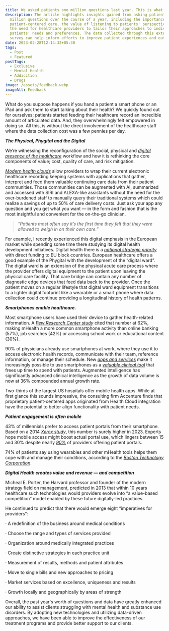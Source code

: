```yaml
---
title: We asked patients one million questions last year. This is what we learned.
description: The article highlights insights gained from asking patients one
  million questions over the course of a year, including the importance of
  patient-centered care, the value of listening to patients' perspectives, and
  the need for healthcare providers to tailor their approaches to individual
  patients' needs and preferences. The data collected through this extensive
  survey can help inform efforts to improve patient experiences and outcomes.
date: 2023-02-28T12:14:32+05:30
tags:
  - Post
  - Featured
postTags:
  - Exclusive
  - Mental Health
  - Addicition
  - Drugs
image: /assets/feedback.webp
imageAlt: Feedback
---
```

What do you suppose happens if you hand a patient a smart phone or an iPad and ask them to start talking about their health? We quickly found out for ourselves; patients started feeding their healthcare record an incredible amount of articulated data. And, they overwhelmingly felt empowered in doing so. All this, is without the direct involvement of the healthcare staff where the data collection cost was a few pennies per day.

***The Physical, Phygital and the Digital***

We’re witnessing the reconfiguration of the social, physical and *[digital presence of the healthcare](https://hbr.org/2020/12/digital-tools-are-revolutionizing-mental-health-care-in-the-u-s)* workflow and how it is rethinking the core components of value; cost, quality of care, and risk mitigation.

*[Modern health clouds](http://http//www.YOUUniverse.ai)* allow providers to wrap their current electronic healthcare recording keeping systems with applications that gather, interpret and feed them valuable continuing care data from their patient communities. Those communities can be augmented with AI, summarized and accessed with SIRI and ALEXA-like assistants without the need for the over-burdened staff to manually query their traditional systems which could realize a savings of up to 50% of care delivery costs. Just ask your app any question and you get what you want — in the form and fashion that is the most insightful and convenient for the on-the-go clinician.

> *“Patients most often say it’s the first time they felt that they were allowed to weigh in on their own care.”*

For example, I recently experienced this digital emphasis in the European market while spending some time there studying its digital health development initiatives. Digital health there is a *[national strategic priority](https://www.who.int/europe/news/item/13-09-2022-countries-in-the-european-region-adopt-first-ever-digital-health-action-plan)* with direct funding to EU block countries. European healthcare offers a good example of the Phygital with the development of the “digital ward”. The digital ward is an extension of the physical acute care process where the provider offers digital equipment to the patient upon leaving the physical care facility. That care bridge can contain any number of diagnostic edge devices that feed data back to the provider. Once the patient moves on a regular lifestyle that digital ward equipment transitions to a lighter digital footprint like a wearable or a smart phone where data collection could continue providing a longitudinal history of health patterns.

***Smartphones enable healthcare.***

Most smartphone users have used their device to gather health-related information. A *[Pew Research Center study](http://www.pewinternet.org/2015/04/01/chapter-two-usage-and-attitudes-toward-smartphones/)* cited that number at 62%, making mHealth a more common smartphone activity than online banking (57%), job searches (42%) or accessing school work or educational content (30%).

90% of physicians already use smartphones at work, where they use it to access electronic health records, communicate with their team, reference information, or manage their schedule. New *[apps and services](https://mobius.md/2019/07/29/7-ways-healthcare-professionals-use-smartphones/)* make it increasingly possible to use smartphones as a *[valuable clinical tool](https://mobius.md/2019/01/30/create-value-with-mobius/)* that frees up time to spend with patients. Augmented intelligence has significantly advanced clinical intelligence as the growth of data volume is now at 36% compounded annual growth rate.

Two-thirds of the largest US hospitals offer mobile health apps. While at first glance this sounds impressive, the consulting firm Accenture finds that proprietary patient-centered apps originated from Health Cloud integration have the potential to better align functionality with patient needs.

***Patient engagement is often mobile***

43% of millennials prefer to access patient portals from their smartphone. Based on a 2014 *[Xerox study](https://www.news.xerox.com/news/Xerox-EHR-survey-finds-Americans-open-to-online-records)*, this number is surely higher in 2023. Experts hope mobile access might boost actual portal use, which lingers between 15 and 30% despite nearly *[90%](https://patientengagementhit.com/news/how-can-mobile-patient-portals-boost-patient-portal-use-rates)* of providers offering patient portals.

74% of patients say using wearables and other mHealth tools helps them cope with and manage their conditions, according to the *[Boston Technology Corporation](http://www.boston-technology.com/wp-content/uploads/images/The_mHealth_Roadmap_to_Success-4.png)*.

***Digital Health creates value and revenue — and competition***

Micheal E. Porter, the Harvard professor and founder of the modern strategy field on management, predicted in 2013 that within 10 years healthcare such technologies would providers evolve into “a value-based competition” model enabled by these future digitally-led practices.

He continued to predict that there would emerge eight “imperatives for providers”:

· A redefinition of the business around medical conditions

· Choose the range and types of services provided

· Organization around medically integrated practices

· Create distinctive strategies in each practice unit

· Measurement of results, methods and patient attributes

· Move to single bills and new approaches to pricing

· Market services based on excellence, uniqueness and results

· Growth locally and geographically by areas of strength

Overall, the past year's worth of questions and data have greatly enhanced our ability to assist clients struggling with mental health and substance use disorders. By adopting new technologies and utilizing data-driven approaches, we have been able to improve the effectiveness of our treatment programs and provide better support to our clients.